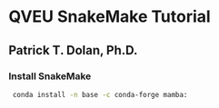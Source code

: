 # QVEU SnakeMake Tutorial
## Patrick T. Dolan, Ph.D. 

### Install SnakeMake
``` bash
 conda install -n base -c conda-forge mamba:
```


